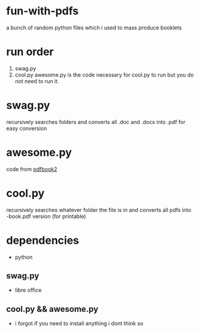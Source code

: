 # fun-with-pdfs
a bunch of random python files which i used to mass produce booklets

# run order
1. swag.py
2. cool.py
awesome.py is the code necessary for cool.py to run but you do not need to run it.

# swag.py
recursively searches folders and converts all .doc and .docx into .pdf for easy conversion

# awesome.py
code from [pdfbook2](https://github.com/jenom/pdfbook2)

# cool.py
recursively searches whatever folder the file is in and converts all pdfs into -book.pdf version (for printable)

# dependencies
- python

## swag.py
- libre office

## cool.py && awesome.py
- i forgot if you need to install anything i dont think so